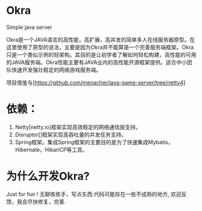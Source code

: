 # Okra
Simple java server


Okra是一个JAVA语言的高性能，高扩展，高并发的简单多人在线服务器原型。在这里使用了原型的说法，主要是因为Okra并不能算是一个完善服务端框架。Okra只是一个类似示例的轻架构。其目的是让初学者了解如何轻松构建，高性能的可用的JAVA服务端。Okra性能主要有JAVA业内的高性能开源框架提供。适合中小团队快速开发强壮稳定的网络游戏服务端。

项目借鉴与[https://github.com/menacher/java-game-server/tree/netty4]

# 依赖：
1. Netty[netty.io]框架实现高效稳定的网络通信层支持。
2. Disruptor[]框架实现高吞吐量的并发任务支持。
3. Spring框架。集成Spring框架的主要目的是为了快速集成Mybatis，Hibernate，HikariCP等工具。


# 为什么开发Okra?
  Just for fun ! 无聊练练手，写点东西.代码可能存在一些不成熟的地方, 欢迎反馈，我会尽快修复，完善.
